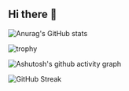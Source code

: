 ## Hi there 👋

![Anurag's GitHub stats](https://github-readme-stats.vercel.app/api?username=sumingyd) 

![trophy](https://github-profile-trophy.vercel.app/?username=sumingyd)

![Ashutosh's github activity graph](https://github-readme-activity-graph.vercel.app/graph?username=sumingyd)

![GitHub Streak](https://streak-stats.demolab.com/?user=sumingyd)


<!--
**sumingyd/sumingyd** is a ✨ _special_ ✨ repository because its `README.md` (this file) appears on your GitHub profile.

Here are some ideas to get you started:

- 🔭 I’m currently working on ...
- 🌱 I’m currently learning ...
- 👯 I’m looking to collaborate on ...
- 🤔 I’m looking for help with ...
- 💬 Ask me about ...
- 📫 How to reach me: ...
- 😄 Pronouns: ...
- ⚡ Fun fact: ...
-->

